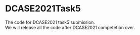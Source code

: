 # DCASE2021Task5
The code for DCASE2021 task5 submission. <br/>
We will release all the code after DCASE2021 competetion over.
